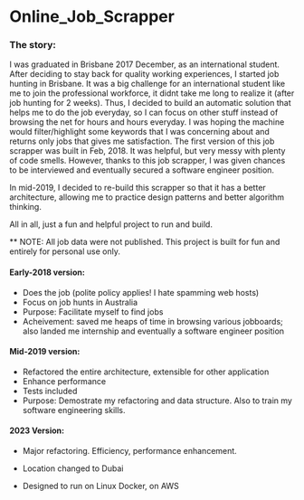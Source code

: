 # Online_Job_Scrapper

### The story:

I was graduated in Brisbane 2017 December, as an international student. After deciding to stay back for quality working experiences, I started job hunting in Brisbane. It was a big challenge for an international student like me to join the professional workforce, it didnt take me long to realize it (after job hunting for 2 weeks). Thus, I decided to build an automatic solution that helps me to do the job everyday, so I can focus on other stuff instead of browsing the net for hours and hours everyday. I was hoping the machine would filter/highlight some keywords that I was concerning about and returns only jobs that gives me satisfaction. The first version of this job scrapper was built in Feb, 2018. It was helpful, but very messy with plenty of code smells. However, thanks to this job scrapper, I was given chances to be interviewed and eventually secured a software engineer position. 

In mid-2019, I decided to re-build this scrapper so that it has a better architecture, allowing me to practice design patterns and better algorithm thinking.

All in all, just a fun and helpful project to run and build.



** NOTE:
All job data were not published. This project is built for fun and entirely for personal use only.



#### Early-2018 version:

- Does the job (polite policy applies! I hate spamming web hosts)
- Focus on job hunts in Australia
- Purpose: Facilitate myself to find jobs
- Acheivement: saved me heaps of time in browsing various jobboards; also landed me internship and eventually a software engineer position

#### Mid-2019 version:

- Refactored the entire architecture, extensible for other application
- Enhance performance
- Tests included
- Purpose: Demostrate my refactoring and data structure. Also to train my software engineering skills.

#### 2023 Version:

- Major refactoring. Efficiency, performance enhancement. 

- Location changed to Dubai

- Designed to run on Linux Docker, on AWS
